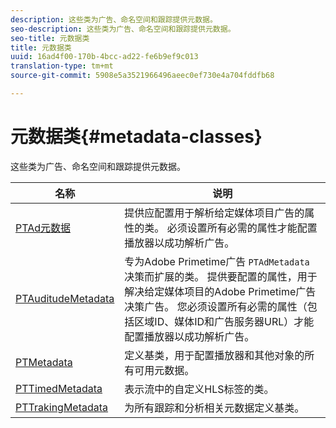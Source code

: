 ```yaml
---
description: 这些类为广告、命名空间和跟踪提供元数据。
seo-description: 这些类为广告、命名空间和跟踪提供元数据。
seo-title: 元数据类
title: 元数据类
uuid: 16ad4f00-170b-4bcc-ad22-fe6b9ef9c013
translation-type: tm+mt
source-git-commit: 5908e5a3521966496aeec0ef730e4a704fddfb68

---
```



# 元数据类{#metadata-classes}

这些类为广告、命名空间和跟踪提供元数据。

| 名称 | 说明 |
|---|---|
| [PTAd元数据](https://help.adobe.com/en_US/primetime/api/psdk/appledoc/Classes/PTAdMetadata.html) | 提供应配置用于解析给定媒体项目广告的属性的类。 必须设置所有必需的属性才能配置播放器以成功解析广告。 |
| [PTAuditudeMetadata](https://help.adobe.com/en_US/primetime/api/psdk/appledoc/Classes/PTAuditudeMetadata.html) | 专为Adobe Primetime广告 `PTAdMetadata` 决策而扩展的类。 提供要配置的属性，用于解决给定媒体项目的Adobe Primetime广告决策广告。 您必须设置所有必需的属性（包括区域ID、媒体ID和广告服务器URL）才能配置播放器以成功解析广告。 |
| [PTMetadata](https://help.adobe.com/en_US/primetime/api/psdk/appledoc/Classes/PTMetadata.html) | 定义基类，用于配置播放器和其他对象的所有可用元数据。 |
| [PTTimedMetadata](https://help.adobe.com/en_US/primetime/api/psdk/appledoc/Classes/PTTimedMetadata.html) | 表示流中的自定义HLS标签的类。 |
| [PTTrakingMetadata](https://help.adobe.com/en_US/primetime/api/psdk/appledoc/Classes/PTTrackingMetadata.html) | 为所有跟踪和分析相关元数据定义基类。 |

